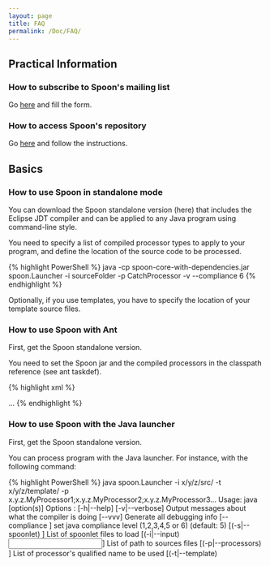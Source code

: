 ```yaml
---
layout: page
title: FAQ
permalink: /Doc/FAQ/
---
```


## Practical Information

### How to subscribe to Spoon's mailing list

Go [here](http://lists.gforge.inria.fr/mailman/listinfo/spoon-discuss) and fill the form.

### How to access Spoon's repository

Go [here](http://gforge.inria.fr/scm/?group_id=73) and follow the instructions.

## Basics

### How to use Spoon in standalone mode

You can download the Spoon standalone version (here) that includes the Eclipse JDT compiler and can be applied to any Java program using command-line style.

You need to specify a list of compiled processor types to apply to your program, and define the location of the source code to be processed.

{% highlight PowerShell %}
java -cp spoon-core-with-dependencies.jar spoon.Launcher -i sourceFolder -p CatchProcessor -v --compliance 6
{% endhighlight %}

Optionally, if you use templates, you have to specify the location of your template source files.

### How to use Spoon with Ant

First, get the Spoon standalone version.

You need to set the Spoon jar and the compiled processors in the classpath reference (see ant taskdef).

{% highlight xml %}
<!-- define spoon task -->
<taskdef name="spoon" classname="spoon.SpoonTask" 
   classpathref= "classpath"/>

<!-- process some files -->
<spoon classpathref= "classpath" verbose= "true">
    <sourceSet dir= "${src}" includes= "x/y/z/src/" />
    <templateset dir= "${src}" includes= "x/y/z/template/" />
    <processor type= "x.y.z.MyProcessor1" />
    <processor type= "x.y.z.MyProcessor2" />
    <processor type= "x.y.z.MyProcessor3" />
    ...
</spoon>

<!-- process some files with a spoonlet rather than a processors list -->
<spoon classpathref= "classpath" verbose= "true" spoonlet="myspoonlet.jar">
    <sourceSet dir= "${src}" includes= "x/y/z/src/" />
</spoon>
{% endhighlight %}

### How to use Spoon with the Java launcher

First, get the Spoon standalone version.

You can process program with the Java launcher. For instance, with the following command:

{% highlight PowerShell %}
java spoon.Launcher -i x/y/z/src/ -t x/y/z/template/ 
  -p x.y.z.MyProcessor1;x.y.z.MyProcessor2;x.y.z.MyProcessor3...
Usage: java <launcher name> [option(s)]
Options : 
  [-h|--help]
  [-v|--verbose]
        Output messages about what the compiler is doing
  [--vvv]
        Generate all debugging info
  [--compliance <compliance>]
        set java compliance level (1,2,3,4,5 or 6) (default: 5)
  [(-s|--spoonlet) <spoonlet>]
        List of spoonlet files to load
  [(-i|--input) <input>]
        List of path to sources files
  [(-p|--processors) <processors>]
        List of processor's qualified name to be used
  [(-t|--template) <template>]
        list of path to templates java files
  [(-o|--output) <output>]
        specify where to place generated java files (default: spooned)
  [--properties <properties>]
        Directory to search for spoon properties files
  [<class>]
        class to launch within the Spoon context (Main class)
  [arguments1 arguments2 ... argumentsN]
        parameters to be passed to the main method
  [--no]
        disable output printing
  [(-b|--build) <build>]
        specify where to place generated class files (default: spoonBuild)
  [-g|--gui]
        show spoon model after processing
{% endhighlight %}

### How to use Spoon as a Maven task

A Maven plugin by David Bernard is on its way! It is avalaible in beta at this [link](http://alchim.sf.net/spoon-maven-plugin/).

### How to write your own processor(s)

You need to get the standalone version Spoon jar ([here](http://spoon.gforge.inria.fr/Spoon/HomePage)) and add it to the build path of your Java project. Then you have to subclass the class [spoon.processing.AbstractProcessor](http://spoon.gforge.inria.fr/javadoc/spoon/spoon/processing/AbstractProcessor.html) and implement the process method. This class is parameterized by the type of program element you want to process. These types are those of the Spoon's Java metamodel defined in the [spoon.reflect.declaration package](http://spoon.gforge.inria.fr/javadoc/spoon/spoon/reflect/declaration/package-summary.html) and [spoon.reflect.code package](http://spoon.gforge.inria.fr/javadoc/spoon/spoon/reflect/code/package-summary.html). For example, to process all the Java program elements, you can write the following processor:

{% highlight java %}
import spoon.processing.AbstractProcessor;
import spoon.reflect.declaration.CtElement;

public class MyProcessor extends AbstractProcessor<CtElement> {
  public void process(CtElement element) {
    // do your processing here
  }
}
{% endhighlight %}

In the process method, you can access the currenly processed element passed as a parameter. Spoon automatically scan all the elements of the target program so that you do not have to implement the scanning yourself. On contrary to APT or JSR 269, you can also modify the program while scanning it. As an example, the following processor reports warnings when it meet undocumented public methods:

{% highlight java %}
import spoon.processing.AbstractProcessor;
import spoon.processing.Severity;
import spoon.reflect.declaration.CtMethod;
import spoon.reflect.declaration.ModifierKind;

public class MyProcessor extends AbstractProcessor<CtMethod> {
  public void process(CtMethod method) {
    if (method.getModifiers().contains(ModifierKind.PUBLIC)
        && method.getDocComment() == null) {
      getFactory().getEnvironment().report(
           Severity.WARNING, method,"undocumented public method");
    }
  }
}
{% endhighlight %}

Once compiled, you can apply your processor direclty with the Java launcher or Ant (here), or you can package it in a Spoonlet in order to deploy it in Eclipse (here).

### How to internationalize a Spoonlet

You can use a ResourceBundle named "spoonlet" in your code to internationalize your application. The processor attribute name and doc starting with '%' will be substitued by values found in your properties files with default locale.

More information about java internationalization [here](http://docs.oracle.com/javase/tutorial/i18n/).

Example:

__spoonlet_en.properties file:__

{% highlight PowerShell %}
Idiom = Class implements Cloneable
Idiom_doc = Class implements Cloneable but does not define or use clone method.
{% endhighlight %}

__extract of spoon.xml file:__

{% highlight xml %}
<processor active="true"
	name="%Idiom"
	class="spoon.vsuite.findbugs.am.Idiom"
	doc="%Idiom_doc"/>
{% endhighlight %}

__Sample java code:__

{% highlight java %}
ResourceBundle messages = ResourceBundle.getBundle("spoonlet",Locale.getDefault());
System.out.println(messages.getString("Idiom"));
{% endhighlight %}

### How to process annotations like with APT or JSR 269

Spoon is fully compatible with annotations and you can process any program element, including annotations. Even simpler, you can declare that you want to process a certain annotation type by subclassing the special kind of processor [spoon.processing.AbstractAnnotationProcessor](http://spoon.gforge.inria.fr/javadoc/spoon/spoon/processing/AbstractAnnotationProcessor.html). For instance, to process the methods annotated with `@SuppressWarnings`:

{% highlight java %}
import spoon.processing.AbstractAnnotationProcessor;
import spoon.reflect.declaration.CtMethod;

public class MyAnnotationProcessor extends 
    AbstractAnnotationProcessor<SuppressWarnings,CtMethod> {
  public void process(SuppressWarnings a,CtMethod method) {
    // do the processing
  }
}
{% endhighlight %}

## Advanced

### How to preserve the transformed source code formatting and one-line comments

There is a way to preserve comments and formatting of the existing code. However, it requires to use the code fragment API.

The idea of code fragments is that you indicate the changes you make in the code at the compilation unit level. For example to replace an expression e:

{% highlight java %}
public void process(CtExpression e) {
  // gets the compilation unit
  CompilationUnit cu=e.getPosition().getCompilationUnit();
  // creates an initialize the code fragment
  SourceCodeFragment fragment = new SourceCodeFragment();
  // the fragment will start to be printed out at the original 
  // start position of the expression
  fragment.position = e.getPosition().getSourceStart();
  // here we replace the whole expression
  // note: to insert, just leave replacementLength to 0 (default)
  fragment.replacementLength = 
    e.getPosition().getSourceEnd() - e.getPosition().getSourceStart();
  // here put whatever code you want to replace the expression with...
  fragment.code="...";
  // now just add the code fragment to the compilation unit
  cu.addSourceCodeFragment(fragment); 
  // you can add as many code fragments as you wish
}
{% endhighlight %}

You then just need to start Spoon with the -f option (--fragments). In this mode, all the chages in the AST will ignored and the source code will be changed only when code fragments are found on the compilation units. Note that this feature is not supported (yet) by the Eclipse plugin (so you need to run Spoon in standalone).

### How to implement and deploy configurable processors

To create a configurable processor, you must define properties in your processors that Spoon will fill automatically with some values found in XML files. In processors, you define properties by annotating a field with @spoon.processing.Property. The field can be a primitive value (including java.lang.String), a reference, or a collection/array of those. To set the default value for the property, you can affect a value in the field declaration.

__Properties files in standalone mode__

In standalone mode (no Eclipse plugin), the properties can be stored in XML files (one for each processor) - see the DTD [here](http://spoon.gforge.inria.fr/pub/xml/properties.dtd). Property files should be named with the fully-qualified class name of processor (with the xml extension). You can configure the location of files with option `--properties` location in command-line or `<spoon properties="location">` with Ant.

__Properties in Spoonlets__

If you create a Spoonlet to package your processors, properties default values have to be defined in the 'spoon.xml' deployment descriptor. Note that Spoonlets can be used in standalone mode or with Eclipse or any other Spoonlet containers. Packaging Spoonlets for Eclipse is explained here.

__Examples__

This is a sample processor with properties:

{% highlight java %}
package test;

import java.util.Arrays;
import spoon.processing.AbstractManualProcessor;
import spoon.processing.Property;

public class Sample extends AbstractManualProcessor {
  @Property
  String[] spooners = new String[] { "none" };

  @Property
  double a;

  public void process() {
    System.out.println(Arrays.asList(spooners));
    System.out.println(a);
  }
}
{% endhighlight %}

And its associated property file:

{% highlight xml %}
<?xml version="1.0"?>
<!DOCTYPE note SYSTEM "http://spoon.gforge.inria.fr/pub/xml/properties.dtd">

<properties>
  <property name="spooners">
    <value>Yoda</value>
    <value>Padawan</value>
  </property>
  <property name="a" value="5.0" />
</properties>
{% endhighlight %}

If you run this processor with Spoon in standalone mode by specifying the location of the property file, you should get:

{% highlight PowerShell %}
[Yoda, Padawan]
5.0
Done
{% endhighlight %}

When using Spoonlets, the Spoonlet deployment descriptor would look like:

{% highlight xml %}
<?xml version="1.0" encoding="UTF-8"?>
<!DOCTYPE spoon SYSTEM "http://spoon.gforge.inria.fr/pub/xml/spoonlet.dtd" >

<spoon>
  <processor name="Properties test"
     class="test.Sample" active="true"
     doc="Prints out the contents of the properties.">
    <property name="spooners">
      <value>Yoda</value>
      <value>Padawan</value>
    </property>
    <property name="a" value="5.0" />
  </processor>
</spoon>
{% endhighlight %}

### How to implement program transformations with well-typed Templates

See the section Generative Programming with Spoon of the Tutorial.

### How to prevent Annotation processors from consuming the annotations that they process

By default, whenever an Annotation Processor processes a CtElement it will consume (delete) the processed annotation from it. If you want the annotation to be kept, override the init() method from the `AbstractAnnotationProcessor` class, and call the protected method `clearConsumedAnnotationTypes` like so:

{% highlight xml %}
@Override
public void init() {
	super.init();
	clearConsumedAnnotationTypes();
}
{% endhighlight %}

### How to compare and create type references in a type-safe way

Use actual classes instead of strings.

{% highlight java %}
CtTypeReference t=...
if(t.getActualClass()==int.class) { ... }
Factory f=...
t=f.Type().createReference(int.class);
{% endhighlight %}